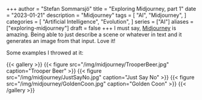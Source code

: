 +++
author = "Stefan Sommarsjö"
title = "Exploring Midjourney, part 1"
date = "2023-01-21"
description = "Midjourney"
tags = [
    "AI",
	"Midjourney",
]
categories = [
    "Artificial Intelligence",
    "Evolution",
]
series = ["AI"]
aliases = ["exploring-midjourney"]
draft = false
+++
I must say, [Midjourney](https://www.midjourney.com) is amazing. Being able to just describe a scene or whatever in text and it generates an image from that input. Love it!

Some examples I throwed at it:

{{< gallery >}}
  {{< figure src="/img/midjourney/TrooperBeer.jpg" caption="Trooper Beer" >}}
  {{< figure src="/img/midjourney/JustSayNo.jpg" caption="Just Say No" >}}
  {{< figure src="/img/midjourney/GoldenCoon.jpg" caption="Golden Coon" >}}
{{< /gallery >}}

<!--more-->



